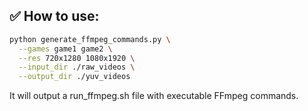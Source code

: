 ## ✅ How to use:

``` bash
python generate_ffmpeg_commands.py \
  --games game1 game2 \
  --res 720x1280 1080x1920 \
  --input_dir ./raw_videos \
  --output_dir ./yuv_videos
```
It will output a run_ffmpeg.sh file with executable FFmpeg commands.
